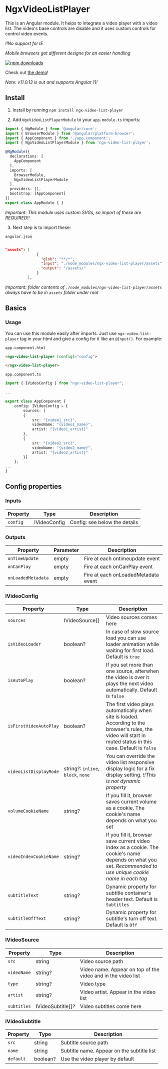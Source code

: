 # NgxVideoListPlayer

This is an Angular module. It helps to integrate a video player with a video list. The video's base controls are disable and it uses custom controls for control video events.

*!!No support for IE*

*Mobile browsers got different designe for an easier handling*

[![npm downloads](https://img.shields.io/npm/dm/ngx-video-list-player.svg)](http://npm-stat.com/charts.html?package=ngx-video-list-player)

Check out [the demo](https://pepe19000.github.io/Demo/menu/NgxVideoListPlayer)!

*Note: v11.0.13 is out and supports Angular 11!*

## Install

1) Install by running `npm install ngx-video-list-player`

2) Add `NgxVideoListPlayerModule` to your `app.module.ts` imports:

```ts
import { NgModule } from '@angular/core';
import { BrowserModule } from '@angular/platform-browser';
import { AppComponent } from './app.component';
import { NgxVideoListPlayerModule } from 'ngx-video-list-player';

@NgModule({
  declarations: [
    AppComponent
  ],
  imports: [
    BrowserModule,
    NgxVideoListPlayerModule
  ],
  providers: [],
  bootstrap: [AppComponent]
})
export class AppModule { }
```

*Important: This module uses custom SVGs, so import of these are REQUIRED!!*

3) Next step is to import these:

`angular.json`

```json

"assets": [              
              {
                "glob": "**/*",
                "input": "./node_modules/ngx-video-list-player/assets",
                "output": "/assets/"
              }            
          ],

```

*Important: folder contents of `./node_modules/ngx-video-list-player/assets` always have to be in `assets` folder under root*

## Basics

### Usage

You can use this module easily after imports. Just use `ngx-video-list-player` tag in your html and give a config for it like an `@Input()`.
For example:

`app.component.html`

```html
<ngx-video-list-player [config]="config">

</ngx-video-list-player>
```

`app.component.ts`

```ts
import { IVideoConfig } from "ngx-video-list-player";

...

export class AppComponent {
    config: IVideoConfig = {
        sources: [
        {
            src: "{video1_src}",
            videoName: "{video1_name}",
            artist: "{video1_artist}"
        },
        {
            src: "{video2_src}",
            videoName: "{video2_name}",
            artist: "{video2_artist}"
        }]          
    };
...
}

```

## Config properties

### Inputs

| Property | Type | Description
| --- | --- | --- |
| `config` | IVideoConfig | Config: see below the details |

### Outputs

| Property | Parameter | Description
| --- | --- | --- |
| `onTimeUpdate` | empty | Fire at each ontimeupdate event |
| `onCanPlay` | empty | Fire at each onCanPlay event |
| `onLoadedMetadata` | empty | Fire at each onLoadedMetadata event |

### IVideoConfig

| Property | Type | Description
| --- | --- | --- |
| `sources` | IVideoSource[] | Video sources comes here |
| `isVideoLoader` | boolean? | In case of slow source load you can use loader animation while waiting for first load. Default is `true` |
| `isAutoPlay` | boolean? | If you set more than one source, afterwhen the video is over it plays the next video automatically. Default is `false`  |
| `isFirstVideoAutoPlay` | boolean? | The first video plays automatically when site is loaded. According to the browser's rules, the video will start in muted status in this case. Default is `false` |
| `videoListDisplayMode` | string?: `inline`, `block`, `none` | You can override the video list responsive display logic for a fix display setting. *!!This is not dynamic property* |
| `volumeCookieName` | string? | If you fill it, browser saves current volume as a cookie. The cookie's name depends on what you set |
| `videoIndexCookieName` | string? | If you fill it, browser save current video index as a cookie. The cookie's name depends on what you set. *Recommended to use unique cookie name in each tag* |
| `subtitleText` | string? | Dynamic property for subtitle container's header text. Default is `Subtitles` |
| `subtitleOffText` | string? | Dynamic property for subtitle's turn off text. Default is `Off` |


### IVideoSource


| Property | Type | Description
| --- | --- | --- |
| `src` | string | Video source path |
| `videoName` | string? | Video name. Appear on top of the video and in the video list |
| `type` | string? | Video type |
| `artist` | string? | Video artist. Appear in the video list |
| `subtitles` | IVideoSubtitle[]? | Video subtitles come here |


### IVideoSubtitle

| Property | Type | Description
| --- | --- | --- |
| `src` | string | Subtitle source path |
| `name` | string | Subtitle name. Appear on the subtitle list |
| `default` | boolean? | Use the video player by default |